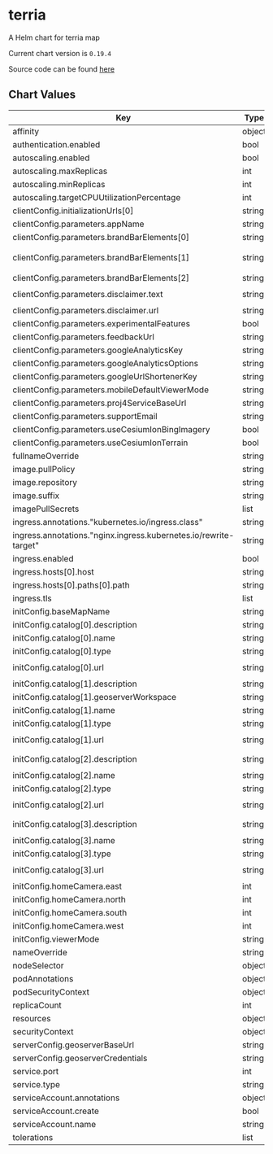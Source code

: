 terria
======
A Helm chart for terria map

Current chart version is `0.19.4`

Source code can be found [here](https://terria.io/)



## Chart Values

| Key | Type | Default | Description |
|-----|------|---------|-------------|
| affinity | object | `{}` |  |
| authentication.enabled | bool | `false` |  |
| autoscaling.enabled | bool | `false` |  |
| autoscaling.maxReplicas | int | `100` |  |
| autoscaling.minReplicas | int | `1` |  |
| autoscaling.targetCPUUtilizationPercentage | int | `80` |  |
| clientConfig.initializationUrls[0] | string | `"terria"` |  |
| clientConfig.parameters.appName | string | `"Terria Map"` |  |
| clientConfig.parameters.brandBarElements[0] | string | `""` |  |
| clientConfig.parameters.brandBarElements[1] | string | `"<a target=\"_blank\" href=\"http://terria.io\"><img src=\"images/SI_high.png\" height=\"52\" title=\"Version: {{version}}\" /></a>"` |  |
| clientConfig.parameters.brandBarElements[2] | string | `""` |  |
| clientConfig.parameters.disclaimer.text | string | `"Disclaimer: This map must not be used for navigation or precise spatial analysis"` |  |
| clientConfig.parameters.disclaimer.url | string | `""` |  |
| clientConfig.parameters.experimentalFeatures | bool | `true` |  |
| clientConfig.parameters.feedbackUrl | string | `"feedback"` |  |
| clientConfig.parameters.googleAnalyticsKey | string | `nil` |  |
| clientConfig.parameters.googleAnalyticsOptions | string | `nil` |  |
| clientConfig.parameters.googleUrlShortenerKey | string | `nil` |  |
| clientConfig.parameters.mobileDefaultViewerMode | string | `"2d"` |  |
| clientConfig.parameters.proj4ServiceBaseUrl | string | `"proj4def/"` |  |
| clientConfig.parameters.supportEmail | string | `"help@example.com"` |  |
| clientConfig.parameters.useCesiumIonBingImagery | bool | `false` |  |
| clientConfig.parameters.useCesiumIonTerrain | bool | `false` |  |
| fullnameOverride | string | `""` |  |
| image.pullPolicy | string | `"IfNotPresent"` |  |
| image.repository | string | `"satapps/terriamap"` |  |
| image.suffix | string | `"solomon"` |  |
| imagePullSecrets | list | `[]` |  |
| ingress.annotations."kubernetes.io/ingress.class" | string | `"nginx"` |  |
| ingress.annotations."nginx.ingress.kubernetes.io/rewrite-target" | string | `"/$1"` |  |
| ingress.enabled | bool | `true` |  |
| ingress.hosts[0].host | string | `"dev-csvs.sa-catapult.co.uk"` |  |
| ingress.hosts[0].paths[0].path | string | `"/terria-solomon/(.*)"` |  |
| ingress.tls | list | `[]` |  |
| initConfig.baseMapName | string | `"Positron (Light)"` |  |
| initConfig.catalog[0].description | string | `"This group contains DRR vector data for Solomon Island"` |  |
| initConfig.catalog[0].name | string | `"DRR"` |  |
| initConfig.catalog[0].type | string | `"wfs-getCapabilities"` |  |
| initConfig.catalog[0].url | string | `"http://geoserver:8080/geoserver/solomon/ows?service=wfs&version=2.0.0&request=GetCapabilities"` |  |
| initConfig.catalog[1].description | string | `"This group contains maps of Hazard for Solomon Island"` |  |
| initConfig.catalog[1].geoserverWorkspace | string | `"solomon_rasters"` |  |
| initConfig.catalog[1].name | string | `"Hazard data"` |  |
| initConfig.catalog[1].type | string | `"wms-getCapabilities"` |  |
| initConfig.catalog[1].url | string | `"http://geoserver:8080/geoserver/solomon_rasters/wms?service=WMS&version=1.3.0&request=GetCapabilities"` |  |
| initConfig.catalog[2].description | string | `"This group contains DEMs for Solomon Island provided by University of Portsmouth"` |  |
| initConfig.catalog[2].name | string | `"DEMs"` |  |
| initConfig.catalog[2].type | string | `"wms-getCapabilities"` |  |
| initConfig.catalog[2].url | string | `"http://geoserver:8080/geoserver/solomon_dems/wms?service=WMS&version=1.3.0&request=GetCapabilities"` |  |
| initConfig.catalog[3].description | string | `"This group contains ERA5 climate data for Solomon Island provided by Met Office"` |  |
| initConfig.catalog[3].name | string | `"ERA5 Climate data"` |  |
| initConfig.catalog[3].type | string | `"wms-getCapabilities"` |  |
| initConfig.catalog[3].url | string | `"http://geoserver:8080/geoserver/netcdf/wms?service=WMS&version=1.3.0&TILED=true&request=GetCapabilities"` |  |
| initConfig.homeCamera.east | int | `177` |  |
| initConfig.homeCamera.north | int | `-5` |  |
| initConfig.homeCamera.south | int | `-24` |  |
| initConfig.homeCamera.west | int | `152` |  |
| initConfig.viewerMode | string | `"2d"` |  |
| nameOverride | string | `""` |  |
| nodeSelector | object | `{}` |  |
| podAnnotations | object | `{}` |  |
| podSecurityContext | object | `{}` |  |
| replicaCount | int | `1` |  |
| resources | object | `{}` |  |
| securityContext | object | `{}` |  |
| serverConfig.geoserverBaseUrl | string | `"geoserver:8080"` |  |
| serverConfig.geoserverCredentials | string | `"test_user:test_password"` |  |
| service.port | int | `3001` |  |
| service.type | string | `"ClusterIP"` |  |
| serviceAccount.annotations | object | `{}` |  |
| serviceAccount.create | bool | `true` |  |
| serviceAccount.name | string | `""` |  |
| tolerations | list | `[]` |  |
